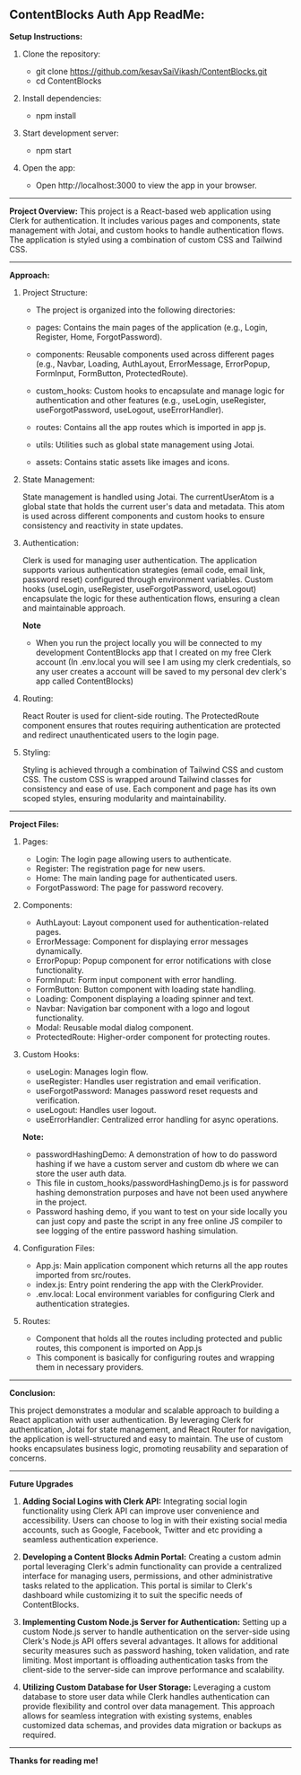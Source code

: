 ## ContentBlocks Auth App ReadMe:

**Setup Instructions:**

1. Clone the repository:

   - git clone https://github.com/kesavSaiVikash/ContentBlocks.git
   - cd ContentBlocks

2. Install dependencies:

   - npm install

3. Start development server:

   - npm start

4. Open the app:

   - Open http://localhost:3000 to view the app in your browser.

---

**Project Overview:**
This project is a React-based web application using Clerk for authentication. It includes various pages and components, state management with Jotai, and custom hooks to handle authentication flows. The application is styled using a combination of custom CSS and Tailwind CSS.

---

**Approach:**

1. Project Structure:

   - The project is organized into the following directories:

   - pages: Contains the main pages of the application (e.g., Login, Register, Home, ForgotPassword).
   - components: Reusable components used across different pages (e.g., Navbar, Loading, AuthLayout, ErrorMessage, ErrorPopup, FormInput, FormButton, ProtectedRoute).
   - custom_hooks: Custom hooks to encapsulate and manage logic for authentication and other features (e.g., useLogin, useRegister, useForgotPassword, useLogout, useErrorHandler).
   - routes: Contains all the app routes which is imported in app js.
   - utils: Utilities such as global state management using Jotai.
   - assets: Contains static assets like images and icons.

2. State Management:

   State management is handled using Jotai. The currentUserAtom is a global state that holds the current user's data and metadata. This atom is used across different components and custom hooks to ensure consistency and reactivity in state updates.

3. Authentication:

   Clerk is used for managing user authentication. The application supports various authentication strategies (email code, email link, password reset) configured through environment variables. Custom hooks (useLogin, useRegister, useForgotPassword, useLogout) encapsulate the logic for these authentication flows, ensuring a clean and maintainable approach.

   **Note**

   - When you run the project locally you will be connected to my development ContentBlocks app that I created on my free Clerk account (In .env.local you will see I am using my clerk credentials, so any user creates a account will be saved to my personal dev clerk's app called ContentBlocks)

4. Routing:

   React Router is used for client-side routing. The ProtectedRoute component ensures that routes requiring authentication are protected and redirect unauthenticated users to the login page.

5. Styling:

   Styling is achieved through a combination of Tailwind CSS and custom CSS. The custom CSS is wrapped around Tailwind classes for consistency and ease of use. Each component and page has its own scoped styles, ensuring modularity and maintainability.

---

**Project Files:**

1. Pages:

   - Login: The login page allowing users to authenticate.
   - Register: The registration page for new users.
   - Home: The main landing page for authenticated users.
   - ForgotPassword: The page for password recovery.

2. Components:

   - AuthLayout: Layout component used for authentication-related pages.
   - ErrorMessage: Component for displaying error messages dynamically.
   - ErrorPopup: Popup component for error notifications with close functionality.
   - FormInput: Form input component with error handling.
   - FormButton: Button component with loading state handling.
   - Loading: Component displaying a loading spinner and text.
   - Navbar: Navigation bar component with a logo and logout functionality.
   - Modal: Reusable modal dialog component.
   - ProtectedRoute: Higher-order component for protecting routes.

3. Custom Hooks:

   - useLogin: Manages login flow.
   - useRegister: Handles user registration and email verification.
   - useForgotPassword: Manages password reset requests and verification.
   - useLogout: Handles user logout.
   - useErrorHandler: Centralized error handling for async operations.

   **Note:**

   - passwordHashingDemo: A demonstration of how to do password hashing if we have a custom server and custom db where we can store the user auth data.
   - This file in custom_hooks/passwordHashingDemo.js is for password hashing demonstration purposes and have not been used anywhere in the project.
   - Password hashing demo, if you want to test on your side locally you can just copy and paste the script in any free online JS compiler to see logging of the entire password hashing simulation.

4. Configuration Files:

   - App.js: Main application component which returns all the app routes imported from src/routes.
   - index.js: Entry point rendering the app with the ClerkProvider.
   - .env.local: Local environment variables for configuring Clerk and authentication strategies.

5. Routes:

   - Component that holds all the routes including protected and public routes, this component is imported on App.js
   - This component is basically for configuring routes and wrapping them in necessary providers.

---

**Conclusion:**

This project demonstrates a modular and scalable approach to building a React application with user authentication.
By leveraging Clerk for authentication, Jotai for state management, and React Router for navigation, the application is well-structured and easy to maintain. The use of custom hooks encapsulates business logic, promoting reusability and separation of concerns.

---

**Future Upgrades**

1. **Adding Social Logins with Clerk API:**
   Integrating social login functionality using Clerk API can improve user convenience and accessibility. Users can choose to log in with their existing social media accounts, such as Google, Facebook, Twitter and etc providing a seamless authentication experience.

2. **Developing a Content Blocks Admin Portal:**
   Creating a custom admin portal leveraging Clerk's admin functionality can provide a centralized interface for managing users, permissions, and other administrative tasks related to the application. This portal is similar to Clerk's dashboard while customizing it to suit the specific needs of ContentBlocks.

3. **Implementing Custom Node.js Server for Authentication:**
   Setting up a custom Node.js server to handle authentication on the server-side using Clerk's Node.js API offers several advantages. It allows for additional security measures such as password hashing, token validation, and rate limiting. Most important is offloading authentication tasks from the client-side to the server-side can improve performance and scalability.

4. **Utilizing Custom Database for User Storage:**
   Leveraging a custom database to store user data while Clerk handles authentication can provide flexibility and control over data management. This approach allows for seamless integration with existing systems, enables customized data schemas, and provides data migration or backups as required.

---

**Thanks for reading me!**
